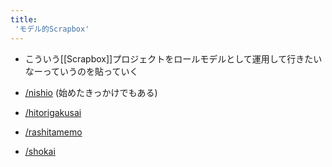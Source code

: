 ```yaml
---
title:
 'モデル的Scrapbox'
---
```


- こういう[[Scrapbox]]プロジェクトをロールモデルとして運用して行きたいなーっていうのを貼っていく

- [/nishio](https://scrapbox.io/nishio) (始めたきっかけでもある)
- [/hitorigakusai](https://scrapbox.io/hitorigakusai)
- [/rashitamemo](https://scrapbox.io/rashitamemo)
- [/shokai](https://scrapbox.io/shokai)
